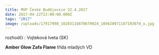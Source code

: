 ```yaml
---
title: MVP České Budějovice 22.4.2017
date: 2017-04-22T22:00:00.000Z
tags: "2017"
image: /uploads/17917998_10203116870679024_109420971167193074_o.jpg
---
```

rozhodčí : Vojteková Iveta (SK)

**Amber Glow Zafa Flame** třída mladých VD